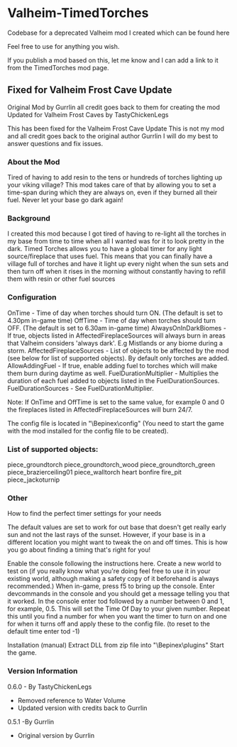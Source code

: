 ﻿# Valheim-TimedTorches
Codebase for a deprecated Valheim mod I created which can be found here

Feel free to use for anything you wish.

If you publish a mod based on this, let me know and I can add a link to it from the TimedTorches mod page.

## Fixed for Valheim Frost Cave Update
Original Mod by Gurrlin all credit goes back to them for creating the mod
Updated for Valheim Frost Caves by TastyChickenLegs

This has been fixed for the Valheim Frost Cave Update
This is not my mod and all credit goes back to the original author Gurrlin
I will do my best to answer questions and fix issues.

### About the Mod
Tired of having to add resin to the tens or hundreds of torches lighting up your viking village? 
This mod takes care of that by allowing you to set a time-span during which they are always on, 
even if they burned all their fuel. Never let your base go dark again!

### Background
I created this mod because I got tired of having to re-light all the torches in my base from time to time when all I wanted was for it to look pretty in the dark.
Timed Torches allows you to have a global timer for any light source/fireplace that uses fuel.
This means that you can finally have a village full of torches and have it light up every night when the sun sets
and then turn off when it rises in the morning without constantly having to refill them with resin or other fuel sources

### Configuration

OnTime - Time of day when torches should turn ON. (The default is set to 4.30pm in-game time)
OffTime - Time of day when torches should turn OFF. (The default is set to 6.30am in-game time)
AlwaysOnInDarkBiomes - If true, objects listed in AffectedFireplaceSources will always burn in areas that Valheim considers 'always dark'. E.g Mistlands or any biome during a storm.
AffectedFireplaceSources - List of objects to be affected by the mod (see below for list of supported objects). By default only torches are added.
AllowAddingFuel - If true, enable adding fuel to torches which will make them burn during daytime as well.
FuelDurationMultiplier - Multiplies the duration of each fuel added to objects listed in the FuelDurationSources.
FuelDurationSources - See FuelDurationMultiplier.

Note: If OnTime and OffTime is set to the same value, for example 0 and 0 the fireplaces listed in AffectedFireplaceSources will burn 24/7.

The config file is located in "<GameDirectory>\Bepinex\config" (You need to start the game with the mod installed for the config file to be created).

### List of supported objects:
piece_groundtorch
piece_groundtorch_wood
piece_groundtorch_green
piece_brazierceiling01
piece_walltorch
heart
bonfire
fire_pit
piece_jackoturnip

### Other


How to find the perfect timer settings for your needs

The default values are set to work for out base that doesn't get really early sun and not the last rays of the sunset. However, if your base is in a different location you might want to tweak the on and off times.
This is how you go about finding a timing that's right for you!

Enable the console following the instructions here.﻿
Create a new world to test on (if you really know what you're doing feel free
to use it in your existing world, although making a safety copy of it
beforehand is always recommended.)
When in-game, press f5 to bring up the console. Enter devcommands in the console and you should get a message telling you that it worked.
In the console enter tod followed by a number between 0 and 1, for example, 0.5. This will set the Time Of Day to your given number. Repeat this until you find a number for when you want the timer to turn on and one for when it turns off and apply these to the config file. (to reset to the default time enter tod -1)

Installation (manual)
Extract DLL from zip file into "<GameDirectory>\Bepinex\plugins"
Start the game.

### Version Information

0.6.0 - By TastyChickenLegs

- Removed reference to Water Volume
- Updated version with credits back to Gurrlin

0.5.1  -By Gurrlin

- Original version by Gurrlin